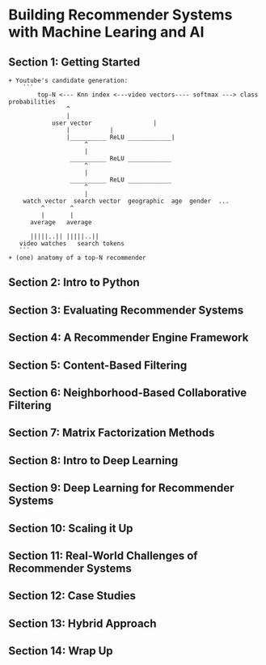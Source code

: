 # Building Recommender Systems with Machine Learing and AI

## Section 1: Getting Started

	+ Youtube's candidate generation:
		```
			top-N <--- Knn index <---video vectors---- softmax ---> class probabilities
					^					
					|				
				user vector 				| 		
					|			|				
					|__________ ReLU ____________|
					 	 ^
					 	 |
					 __________ ReLU ____________
					 	 ^
					 	 |
					 __________ ReLU ____________	
					 	 ^
					 	 |
		watch vector  search vector	 geographic  age  gender  ...
		     ^		 ^
		     |		 |
		  average	average

		  |||||..||	|||||..||
	   video watches   search tokens		 
	   ```
	+ (one) anatomy of a top-N recommender




## Section 2: Intro to Python

## Section 3: Evaluating Recommender Systems

## Section 4: A Recommender Engine Framework 

## Section 5: Content-Based Filtering 

## Section 6: Neighborhood-Based Collaborative Filtering 

## Section 7: Matrix Factorization Methods 

## Section 8: Intro to Deep Learning 

## Section 9: Deep Learning for Recommender Systems

## Section 10: Scaling it Up 

## Section 11: Real-World Challenges of Recommender Systems 

## Section 12: Case Studies

## Section 13: Hybrid Approach 

## Section 14: Wrap Up
